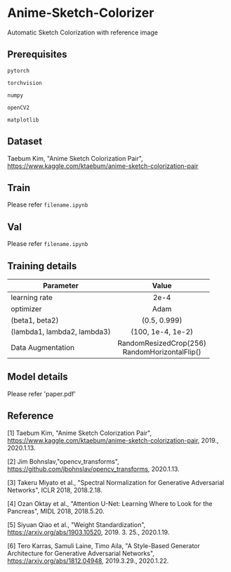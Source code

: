 # Anime-Sketch-Colorizer

Automatic Sketch Colorization with reference image

Prerequisites
------

  `pytorch`
  
  `torchvision`
  
  `numpy`
  
  `openCV2`
  
  `matplotlib`
    
Dataset
------

  Taebum Kim, "Anime Sketch Colorization Pair", https://www.kaggle.com/ktaebum/anime-sketch-colorization-pair
    
Train
------

  Please refer `filename.ipynb`
  
Val
------

  Please refer `filename.ipynb`
  
Training details
------

| <center>Parameter</center> | <center>Value</center> |
|:--------|:--------:|
| learning rate | 2e-4 | 
| optimizer | Adam |
| (beta1, beta2) | (0.5, 0.999) |
| (lambda1, lambda2, lambda3) | (100, 1e-4, 1e-2) |
| Data Augmentation | RandomResizedCrop(256)<br>RandomHorizontalFlip() |

Model details
------

 Please refer 'paper.pdf'
 
Reference
------

 [1] Taebum Kim, "Anime Sketch Colorization Pair", https://www.kaggle.com/ktaebum/anime-sketch-colorization-pair, 2019., 2020.1.13.
 
 [2] Jim Bohnslav,"opencv_transforms", https://github.com/jbohnslav/opencv_transforms, 2020.1.13.
 
 [3] Takeru Miyato et al., "Spectral Normalization for Generative Adversarial Networks", ICLR 2018, 2018.2.18.
 
 [4] Ozan Oktay et al., "Attention U-Net: Learning Where to Look for the Pancreas", MIDL 2018, 2018.5.20.
 
 [5] Siyuan Qiao et al., "Weight Standardization", https://arxiv.org/abs/1903.10520, 2019. 3. 25., 2020.1.19.
 
 [6] Tero Karras, Samuli Laine, Timo Aila, "A Style-Based Generator Architecture for Generative Adversarial Networks", https://arxiv.org/abs/1812.04948, 2019.3.29., 2020.1.22.
